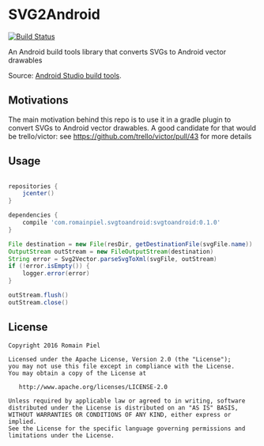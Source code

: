 # SVG2Android

[![Build Status](https://travis-ci.org/RomainPiel/svg2android.svg?branch=master)](https://travis-ci.org/RomainPiel/svg2android)

An Android build tools library that converts SVGs to Android vector drawables

Source: [Android Studio build tools](https://android.googlesource.com/platform/tools/base/+/master/sdk-common/src/main/java/com/android/ide/common/vectordrawable).

## Motivations

The main motivation behind this repo is to use it in a gradle plugin to convert SVGs to Android vector drawables.
A good candidate for that would be trello/victor:
see https://github.com/trello/victor/pull/43 for more details

## Usage

```gradle

repositories {
    jcenter()
}

dependencies {
    compile 'com.romainpiel.svgtoandroid:svgtoandroid:0.1.0'
}
```

```java
File destination = new File(resDir, getDestinationFile(svgFile.name))
OutputStream outStream = new FileOutputStream(destination)
String error = Svg2Vector.parseSvgToXml(svgFile, outStream)
if (!error.isEmpty()) {
    logger.error(error)
}

outStream.flush()
outStream.close()
```

## License
```
Copyright 2016 Romain Piel

Licensed under the Apache License, Version 2.0 (the "License");
you may not use this file except in compliance with the License.
You may obtain a copy of the License at

   http://www.apache.org/licenses/LICENSE-2.0

Unless required by applicable law or agreed to in writing, software
distributed under the License is distributed on an "AS IS" BASIS,
WITHOUT WARRANTIES OR CONDITIONS OF ANY KIND, either express or implied.
See the License for the specific language governing permissions and
limitations under the License.
```
